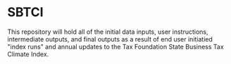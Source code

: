 # SBTCI
This repository will hold all of the initial data inputs, user instructions, intermediate outputs, and final outputs as a result of end user initiatied "index runs" and annual updates to the Tax Foundation State Business Tax Climate Index. 
